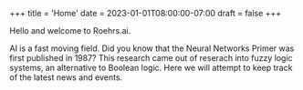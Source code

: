 +++
title = 'Home'
date = 2023-01-01T08:00:00-07:00
draft = false
+++

Hello and welcome to Roehrs.ai.

AI is a fast moving field.  Did you know that the Neural Networks Primer was first published in 1987?  This research came out of reserach into fuzzy logic systems, an alternative to Boolean logic.  Here we will attempt to keep track of the latest news and events.


